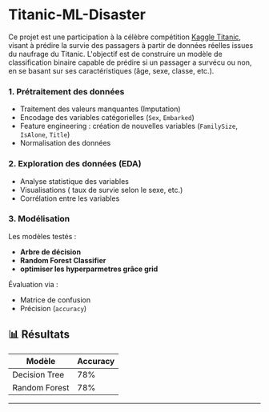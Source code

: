 # Titanic-ML-Disaster
Ce projet est une participation à la célèbre compétition [Kaggle Titanic](https://www.kaggle.com/competitions/titanic), visant à prédire la survie des passagers à partir de données réelles issues du naufrage du Titanic.
L'objectif est de construire un modèle de classification binaire capable de prédire si un passager a survécu ou non, en se basant sur ses caractéristiques (âge, sexe, classe, etc.).

### 1. Prétraitement des données

- Traitement des valeurs manquantes (Imputation)
- Encodage des variables catégorielles (`Sex`, `Embarked`)
- Feature engineering : création de nouvelles variables (`FamilySize`, `IsAlone`, `Title`)
- Normalisation des données 

### 2. Exploration des données (EDA)

- Analyse statistique des variables
- Visualisations ( taux de survie selon le sexe,  etc.)
- Corrélation entre les variables

### 3. Modélisation

Les modèles testés :

- **Arbre de décision**
- **Random Forest Classifier**
- **optimiser les hyperparmetres grâce grid**

Évaluation via :

- Matrice de confusion
- Précision (`accuracy`)


## 📊 Résultats

| Modèle              | Accuracy | 
|---------------------|----------|
| Decision Tree       | 78%      |           
| Random Forest       | 78%    |            

---

